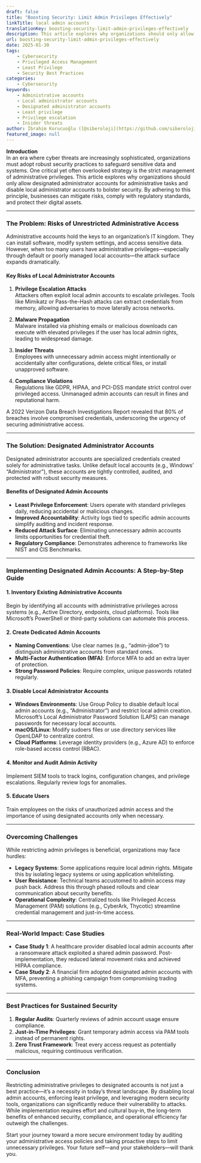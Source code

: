 ```yaml
---
draft: false
title: "Boosting Security: Limit Admin Privileges Effectively"
linkTitle: local admin accounts
translationKey: boosting-security-limit-admin-privileges-effectively
description: This article explores why organizations should only allow designated administrator accounts for administrative tasks and disable local administrator accounts to bolster security.
url: boosting-security-limit-admin-privileges-effectively
date: 2025-01-30
tags:
    - Cybersecurity
    - Privileged Access Management
    - Least Privilege
    - Security Best Practices
categories:
    - Cybersecurity
keywords:
    - Administrative accounts
    - Local administrator accounts
    - Designated administrator accounts
    - Least privilege
    - Privilege escalation
    - Insider threats
author: İbrahim Korucuoğlu ([@siberoloji](https://github.com/siberoloji))
featured_image: null
---
```

**Introduction**  
In an era where cyber threats are increasingly sophisticated, organizations must adopt robust security practices to safeguard sensitive data and systems. One critical yet often overlooked strategy is the strict management of administrative privileges. This article explores why organizations should only allow designated administrator accounts for administrative tasks and disable local administrator accounts to bolster security. By adhering to this principle, businesses can mitigate risks, comply with regulatory standards, and protect their digital assets.  

---

### **The Problem: Risks of Unrestricted Administrative Access**  

Administrative accounts hold the keys to an organization’s IT kingdom. They can install software, modify system settings, and access sensitive data. However, when too many users have administrative privileges—especially through default or poorly managed local accounts—the attack surface expands dramatically.  

#### **Key Risks of Local Administrator Accounts**  

1. **Privilege Escalation Attacks**  
   Attackers often exploit local admin accounts to escalate privileges. Tools like Mimikatz or Pass-the-Hash attacks can extract credentials from memory, allowing adversaries to move laterally across networks.  

2. **Malware Propagation**  
   Malware installed via phishing emails or malicious downloads can execute with elevated privileges if the user has local admin rights, leading to widespread damage.  

3. **Insider Threats**  
   Employees with unnecessary admin access might intentionally or accidentally alter configurations, delete critical files, or install unapproved software.  

4. **Compliance Violations**  
   Regulations like GDPR, HIPAA, and PCI-DSS mandate strict control over privileged access. Unmanaged admin accounts can result in fines and reputational harm.  

A 2022 Verizon Data Breach Investigations Report revealed that 80% of breaches involve compromised credentials, underscoring the urgency of securing administrative access.  

---

### **The Solution: Designated Administrator Accounts**  

Designated administrator accounts are specialized credentials created solely for administrative tasks. Unlike default local accounts (e.g., Windows’ “Administrator”), these accounts are tightly controlled, audited, and protected with robust security measures.  

#### **Benefits of Designated Admin Accounts**  

- **Least Privilege Enforcement**: Users operate with standard privileges daily, reducing accidental or malicious changes.  
- **Improved Accountability**: Activity logs tied to specific admin accounts simplify auditing and incident response.  
- **Reduced Attack Surface**: Eliminating unnecessary admin accounts limits opportunities for credential theft.  
- **Regulatory Compliance**: Demonstrates adherence to frameworks like NIST and CIS Benchmarks.  

---

### **Implementing Designated Admin Accounts: A Step-by-Step Guide**  

#### **1. Inventory Existing Administrative Accounts**  

Begin by identifying all accounts with administrative privileges across systems (e.g., Active Directory, endpoints, cloud platforms). Tools like Microsoft’s PowerShell or third-party solutions can automate this process.  

#### **2. Create Dedicated Admin Accounts**  

- **Naming Conventions**: Use clear names (e.g., “admin-jdoe”) to distinguish administrative accounts from standard ones.  
- **Multi-Factor Authentication (MFA)**: Enforce MFA to add an extra layer of protection.  
- **Strong Password Policies**: Require complex, unique passwords rotated regularly.  

#### **3. Disable Local Administrator Accounts**  

- **Windows Environments**: Use Group Policy to disable default local admin accounts (e.g., “Administrator”) and restrict local admin creation. Microsoft’s Local Administrator Password Solution (LAPS) can manage passwords for necessary local accounts.  
- **macOS/Linux**: Modify sudoers files or use directory services like OpenLDAP to centralize control.  
- **Cloud Platforms**: Leverage identity providers (e.g., Azure AD) to enforce role-based access control (RBAC).  

#### **4. Monitor and Audit Admin Activity**  

Implement SIEM tools to track logins, configuration changes, and privilege escalations. Regularly review logs for anomalies.  

#### **5. Educate Users**  

Train employees on the risks of unauthorized admin access and the importance of using designated accounts only when necessary.  

---

### **Overcoming Challenges**  

While restricting admin privileges is beneficial, organizations may face hurdles:  

- **Legacy Systems**: Some applications require local admin rights. Mitigate this by isolating legacy systems or using application whitelisting.  
- **User Resistance**: Technical teams accustomed to admin access may push back. Address this through phased rollouts and clear communication about security benefits.  
- **Operational Complexity**: Centralized tools like Privileged Access Management (PAM) solutions (e.g., CyberArk, Thycotic) streamline credential management and just-in-time access.  

---

### **Real-World Impact: Case Studies**  

- **Case Study 1**: A healthcare provider disabled local admin accounts after a ransomware attack exploited a shared admin password. Post-implementation, they reduced lateral movement risks and achieved HIPAA compliance.  
- **Case Study 2**: A financial firm adopted designated admin accounts with MFA, preventing a phishing campaign from compromising trading systems.  

---

### **Best Practices for Sustained Security**  

1. **Regular Audits**: Quarterly reviews of admin account usage ensure compliance.  
2. **Just-in-Time Privileges**: Grant temporary admin access via PAM tools instead of permanent rights.  
3. **Zero Trust Framework**: Treat every access request as potentially malicious, requiring continuous verification.  

---

### **Conclusion**  

Restricting administrative privileges to designated accounts is not just a best practice—it’s a necessity in today’s threat landscape. By disabling local admin accounts, enforcing least privilege, and leveraging modern security tools, organizations can significantly reduce their vulnerability to attacks. While implementation requires effort and cultural buy-in, the long-term benefits of enhanced security, compliance, and operational efficiency far outweigh the challenges.  

Start your journey toward a more secure environment today by auditing your administrative access policies and taking proactive steps to limit unnecessary privileges. Your future self—and your stakeholders—will thank you.  
